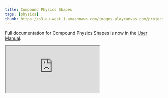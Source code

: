 ```yaml
---
title: Compound Physics Shapes
tags: [physics]
thumb: https://s3-eu-west-1.amazonaws.com/images.playcanvas.com/projects/12/688146/E92618-image-75.jpg
---
```


Full documentation for Compound Physics Shapes is now in the [User Manual][documentation-page].

<div className="iframe-container">
    <iframe loading="lazy" src="https://playcanv.as/p/KXZ5Lsda/" title="Compound Physics Shapes"></iframe>
</div>

[documentation-page]: /user-manual/physics/compound-shapes/

